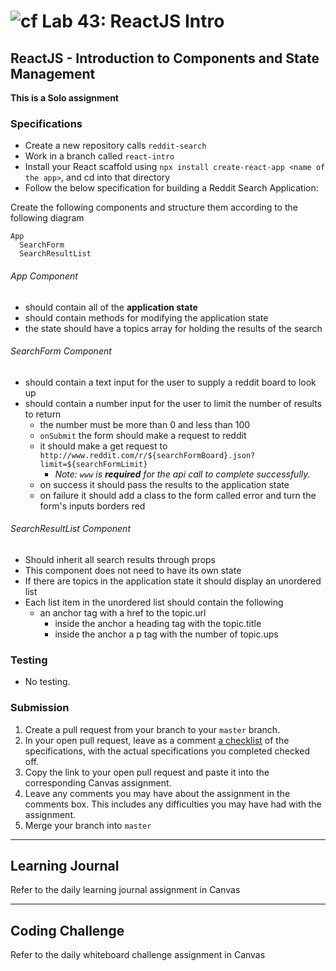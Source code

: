 # ![cf](http://i.imgur.com/7v5ASc8.png) Lab 43: ReactJS Intro

## ReactJS - Introduction to Components and State Management

**This is a Solo assignment**

### Specifications

- Create a new repository calls `reddit-search`
- Work in a branch called `react-intro`
- Install your React scaffold using `npx install create-react-app <name of the app>`, and cd into that directory
- Follow the below specification for building a Reddit Search Application:

Create the following components and structure them according to the following diagram
```
App
  SearchForm
  SearchResultList
```
###### App Component
* should contain all of the **application state**
* should contain methods for modifying the application state
* the state should have a topics array for holding the results of the search

###### SearchForm Component
* should contain a text input for the user to supply a reddit board to look up
* should contain a number input for the user to limit the number of results to return
  * the number must be more than 0 and less than 100
  * `onSubmit` the form should make a request to reddit
  * it should make a get request to `http://www.reddit.com/r/${searchFormBoard}.json?limit=${searchFormLimit}`
    - _Note: `www` is **required** for the api call to complete successfully._
  * on success it should pass the results to the application state
  * on failure it should add a class to the form called error and turn the form's inputs borders red

###### SearchResultList Component
* Should inherit all search results through props
* This component does not need to have its own state
* If there are topics in the application state it should display an unordered list
* Each list item in the unordered list should contain the following
  * an anchor tag with a href to the topic.url
    * inside the anchor a heading tag with the topic.title
    * inside the anchor a p tag with the number of topic.ups


### Testing
- No testing.

### Submission

1. Create a pull request from your branch to your `master` branch.
2. In your open pull request, leave as a comment [a checklist](https://github.com/blog/1825-task-lists-in-all-markdown-documents) of the specifications, with the actual specifications you completed checked off.
3. Copy the link to your open pull request and paste it into the corresponding Canvas assignment.
4. Leave any comments you may have about the assignment in the comments box. This includes any difficulties you may have had with the assignment.
5. Merge your branch into `master`

---

## Learning Journal
Refer to the daily learning journal assignment in Canvas

---

## Coding Challenge
Refer to the daily whiteboard challenge assignment in Canvas
